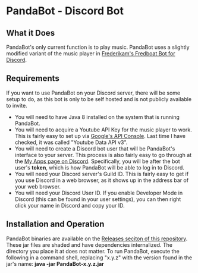 # PandaBot - Discord Bot # 

## What it Does ##
PandaBot's only current function is to play music. PandaBot uses a slightly modified variant of the music player in [Frederikam's Fredboat Bot for Discord](https://github.com/Frederikam/FredBoat).

## Requirements ##
If you want to use PandaBot on your Discord server, there will be some setup to do, as this bot is only to be self hosted and is not publicly available to invite.
* You will need to have Java 8 installed on the system that is running PandaBot.
* You will need to acquire a Youtube API Key for the music player to work. This is fairly easy to set up via [Google's API Console](https://console.developers.google.com/). Last time I have checked, it was called "Youtube Data API v3".
* You will need to create a Discord bot user that will be PandaBot's interface to your server. This process is also fairly easy to go through at the [My Apps page on Discord](https://discordapp.com/developers/applications/me). Specifically, you will be after the bot user's **token**, which is how PandaBot will be able to log in to Discord.
* You will need your Discord server's Guild ID. This is fairly easy to get if you use Discord in a web browser, as it shows up in the address bar of your web browser.
* You will need your Discord User ID. If you enable Developer Mode in Discord (this can be found in your user settings), you can then right click your name in Discord and copy your ID.

## Installation and Operation ##
PandaBot binaries are available on the [Releases seciton of this repository](https://github.com/RedPanda4552/PandaBot/releases). These jar files are shaded and have dependencies internalized. The directory you place it at does not matter.
To run PandaBot, execute the following in a command shell, replacing "x.y.z" with the version found in the jar's name: **java -jar PandaBot-x.y.z.jar**